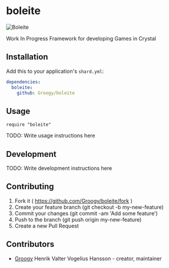 # boleite

![Boleite](http://i.imgur.com/BKTwCEH.png)


Work In Progress Framework for developing Games in Crystal

## Installation

Add this to your application's `shard.yml`:

```yaml
dependencies:
  boleite:
    github: Groogy/boleite
```

## Usage

```crystal
require "boleite"
```

TODO: Write usage instructions here

## Development

TODO: Write development instructions here

## Contributing

1. Fork it ( https://github.com/Groogy/boleite/fork )
2. Create your feature branch (git checkout -b my-new-feature)
3. Commit your changes (git commit -am 'Add some feature')
4. Push to the branch (git push origin my-new-feature)
5. Create a new Pull Request

## Contributors

- [Groogy](https://github.com/Groogy) Henrik Valter Vogelius Hansson - creator, maintainer

